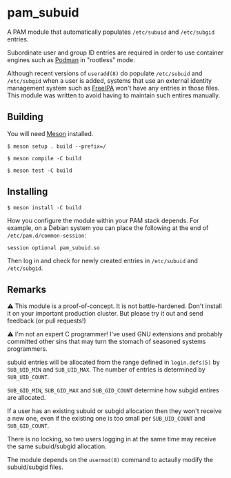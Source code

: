 pam_subuid
==========

A PAM module that automatically populates `/etc/subuid` and `/etc/subgid` entries.

Subordinate user and group ID entries are required in order to use container
engines such as [Podman](https://podman.io/) in "rootless" mode.

Although recent versions of `useradd(8)` do populate `/etc/subuid` and
`/etc/subgid` when a user is added, systems that use an external identity
management system such as [FreeIPA](https://www.freeipa.org/) won't have any
entries in those files. This module was written to avoid having to maintain
such entires manually.

Building
--------

You will need [Meson](https://mesonbuild.com/) installed.

```
$ meson setup . build --prefix=/

$ meson compile -C build

$ meson test -C build 
```

Installing
----------

```
$ meson install -C build
```

How you configure the module within your PAM stack depends. For example, on a
Debian system you can place the following at the end of
`/etc/pam.d/common-session`:

```
session optional pam_subuid.so
```

Then log in and check for newly created entries in `/etc/subuid` and
`/etc/subgid`.

Remarks
-------

⚠️ This module is a proof-of-concept. It is not battle-hardened. Don't install
it on your important production cluster. But please try it out and send
feedback (or pull requests!)

⚠️ I'm not an expert C programmer! I've used GNU extensions and probably
committed other sins that may turn the stomach of seasoned systems programmers.

subuid entries will be allocated from the range defined in `login.defs(5)` by
`SUB_UID_MIN` and `SUB_UID_MAX`. The number of entries is determined by
`SUB_UID_COUNT`.

`SUB_GID_MIN`, `SUB_GID_MAX` and `SUB_GID_COUNT` determine how subgid entires
are allocated.

If a user has an existing subuid or subgid allocation then they won't receive a
new one, even if the existing one is too small per `SUB_UID_COUNT` and
`SUB_GID_COUNT`.

There is no locking, so two users logging in at the same time may receive the
same subuid/subgid allocation.

The module depends on the `usermod(8)` command to actaully modify the
subuid/subgid files.
